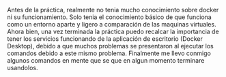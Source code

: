 Antes de la práctica, realmente no tenia mucho conocimiento sobre docker ni su funcionamiento. Solo tenia el conocimiento básico de que funciona como un entorno aparte y ligero a comparación de las maquinas virtuales.
Ahora bien, una vez terminada la práctica puedo recalcar la importancia de tener los servicios funcionando de la aplicación de escritorio (Docker Desktop), debido a que muchos problemas se presentaron al ejecutar
los comandos debido a este mismo problema. Finalmente me llevo conmigo algunos comandos en mente que se que en algun momento terminare usandolos.

